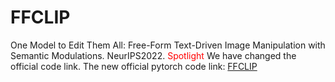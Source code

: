 # FFCLIP
One Model to Edit Them All: Free-Form Text-Driven Image Manipulation with Semantic Modulations. NeurIPS2022. <font color=red>Spotlight</font>
We have changed the official code link.
The new official pytorch code link: [FFCLIP](https://github.com/kristen-rang/FFCLIP)